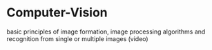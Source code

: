 # Computer-Vision
 basic principles of image formation, image processing algorithms and  recognition from single or multiple images (video)
